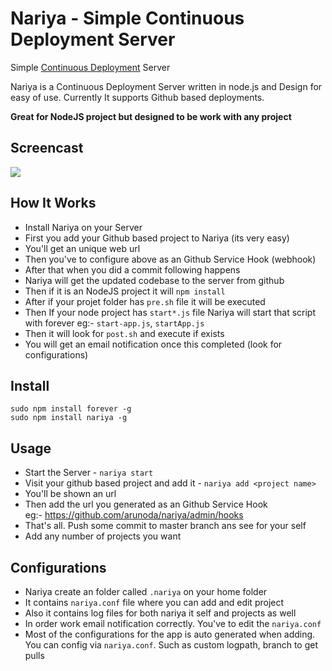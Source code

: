 Nariya - Simple Continuous Deployment Server
============================================

Simple [Continuous Deployment](http://www.avc.com/a_vc/2011/02/continuous-deployment.html) Server

Nariya is a Continuous Deployment Server written in node.js and Design for easy of use. Currently It supports Github based deployments. 

<b>Great for NodeJS project but designed to be work with any project</b>

Screencast
----------
<a href='http://www.youtube.com/watch?v=rNptRGFAPkM'>
	<img src='https://lh6.googleusercontent.com/-zkEgabCO1P4/TpuXvP1CcnI/AAAAAAAAAfE/i4Mb4EXMLfM/s144/youtube.jpg' />
</a>

How It Works
------------

* Install Nariya on your Server
* First you add your Github based project to Nariya (its very easy)
* You'll get an unique web url 
* Then you've to configure above as an Github Service Hook (webhook)
* After that when you did a commit following happens
* Nariya will get the updated codebase to the server from github
* Then if it is an NodeJS project it will `npm install`
* After if your projet folder has `pre.sh` file it will be executed
* Then If your node project has `start*.js` file Nariya will start that script with forever eg:- `start-app.js`, `startApp.js`
* Then it will look for `post.sh` and execute if exists
* You will get an email notification once this completed (look for configurations)

Install
-------

	sudo npm install forever -g
	sudo npm install nariya -g

Usage
-------

* Start the Server - `nariya start`
* Visit your github based project and add it - `nariya add <project name>`
* You'll be shown an url
* Then add the url you generated as an Github Service Hook<br>
	eg:- https://github.com/arunoda/nariya/admin/hooks
* That's all. Push some commit to master branch ans see for your self
* Add any number of projects you want

Configurations
--------------

* Nariya create an folder called `.nariya` on your home folder 
* It contains `nariya.conf` file where you can add and edit project
* Also it contains log files for both nariya it self and projects as well
* In order work email notification correctly. You've to edit the `nariya.conf`
* Most of the configurations for the app is auto generated when adding. You can config via `nariya.conf`. Such as custom logpath, branch to get pulls

